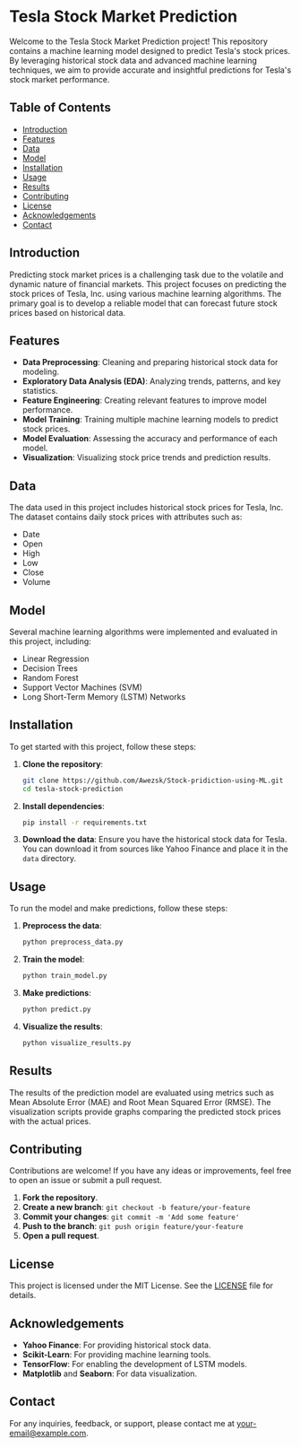 # Tesla Stock Market Prediction

Welcome to the Tesla Stock Market Prediction project! This repository contains a machine learning model designed to predict Tesla's stock prices. By leveraging historical stock data and advanced machine learning techniques, we aim to provide accurate and insightful predictions for Tesla's stock market performance.

## Table of Contents
- [Introduction](#introduction)
- [Features](#features)
- [Data](#data)
- [Model](#model)
- [Installation](#installation)
- [Usage](#usage)
- [Results](#results)
- [Contributing](#contributing)
- [License](#license)
- [Acknowledgements](#acknowledgements)
- [Contact](#contact)

## Introduction

Predicting stock market prices is a challenging task due to the volatile and dynamic nature of financial markets. This project focuses on predicting the stock prices of Tesla, Inc. using various machine learning algorithms. The primary goal is to develop a reliable model that can forecast future stock prices based on historical data.

## Features

- **Data Preprocessing**: Cleaning and preparing historical stock data for modeling.
- **Exploratory Data Analysis (EDA)**: Analyzing trends, patterns, and key statistics.
- **Feature Engineering**: Creating relevant features to improve model performance.
- **Model Training**: Training multiple machine learning models to predict stock prices.
- **Model Evaluation**: Assessing the accuracy and performance of each model.
- **Visualization**: Visualizing stock price trends and prediction results.

## Data

The data used in this project includes historical stock prices for Tesla, Inc. The dataset contains daily stock prices with attributes such as:
- Date
- Open
- High
- Low
- Close
- Volume

## Model

Several machine learning algorithms were implemented and evaluated in this project, including:
- Linear Regression
- Decision Trees
- Random Forest
- Support Vector Machines (SVM)
- Long Short-Term Memory (LSTM) Networks

## Installation

To get started with this project, follow these steps:

1. **Clone the repository**:
    ```sh
    git clone https://github.com/Awezsk/Stock-pridiction-using-ML.git
    cd tesla-stock-prediction
    ```

2. **Install dependencies**:
    ```sh
    pip install -r requirements.txt
    ```

3. **Download the data**:
    Ensure you have the historical stock data for Tesla. You can download it from sources like Yahoo Finance and place it in the `data` directory.

## Usage

To run the model and make predictions, follow these steps:

1. **Preprocess the data**:
    ```sh
    python preprocess_data.py
    ```

2. **Train the model**:
    ```sh
    python train_model.py
    ```

3. **Make predictions**:
    ```sh
    python predict.py
    ```

4. **Visualize the results**:
    ```sh
    python visualize_results.py
    ```

## Results

The results of the prediction model are evaluated using metrics such as Mean Absolute Error (MAE) and Root Mean Squared Error (RMSE). The visualization scripts provide graphs comparing the predicted stock prices with the actual prices.

## Contributing

Contributions are welcome! If you have any ideas or improvements, feel free to open an issue or submit a pull request.

1. **Fork the repository**.
2. **Create a new branch**: `git checkout -b feature/your-feature`
3. **Commit your changes**: `git commit -m 'Add some feature'`
4. **Push to the branch**: `git push origin feature/your-feature`
5. **Open a pull request**.

## License

This project is licensed under the MIT License. See the [LICENSE](LICENSE) file for details.

## Acknowledgements

- **Yahoo Finance**: For providing historical stock data.
- **Scikit-Learn**: For providing machine learning tools.
- **TensorFlow**: For enabling the development of LSTM models.
- **Matplotlib** and **Seaborn**: For data visualization.

## Contact

For any inquiries, feedback, or support, please contact me at [your-email@example.com](mailto:awez18sk@gmail.com).
